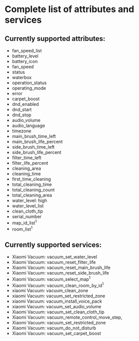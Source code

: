 # Complete list of attributes and services

## Currently supported attributes:

- fan_speed_list
- battery_level
- battery_icon
- fan_speed
- status
- waterbox
- operation_status
- operating_mode
- error
- carpet_boost
- dnd_enabled
- dnd_start
- dnd_stop
- audio_volume
- audio_language
- timezone
- main_brush_time_left
- main_brush_life_percent
- side_brush_time_left
- side_brush_life_percent
- filter_time_left
- filter_life_percent
- cleaning_area
- cleaning_time
- first_time_cleaning
- total_cleaning_time
- total_cleaning_count
- total_cleaning_area
- water_level: high
- water_level_list
- clean_cloth_tip
- serial_number
- map_id_list<sup>1</sup>
- room_list<sup>1</sup>

## Currently supported services:

- Xiaomi Vacuum: vacuum_set_water_level
- Xiaomi Vacuum: vacuum_reset_filter_life
- Xiaomi Vacuum: vacuum_reset_main_brush_life
- Xiaomi Vacuum: vacuum_reset_side_brush_life
- Xiaomi Vacuum: vacuum_select_map<sup>1</sup>
- Xiaomi Vacuum: vacuum_clean_room_by_id<sup>1</sup>
- xiaomi Vacuum: vacuum_clean_zone
- xiaomi Vacuum: vacuum_set_restricted_zone
- xiaomi Vacuum: vacuum_install_voice_pack
- xiaomi Vacuum: vacuum_set_audio_volume
- Xiaomi Vacuum: vacuum_set_clean_cloth_tip
- Xiaomi Vacuum: vacuum_remote_control_move_step,
- Xiaomi Vacuum: vacuum_set_restricted_zone
- Xiaomi Vacuum: vacuum_do_not_disturb
- Xiaomi Vacuum: vacuum_set_carpet_boost
